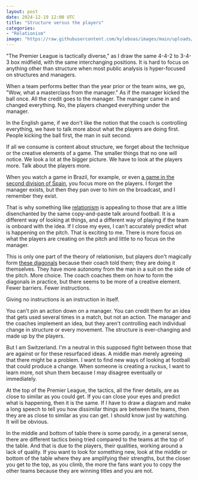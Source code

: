 ```yaml
---
layout: post
date: 2024-12-19 12:00 UTC
title: "Structure versus the players"
categories:
- "Relationism"
image: "https://raw.githubusercontent.com/kyleboas/images/main/uploads/2024/12/16/Image-16Dec2024_14:21:59.png"
---
```


"The Premier League is tactically diverse," as I draw the same 4-4-2 to 3-4-3 box midfield, with the same interchanging positions. It is hard to focus on anything other than structure when most public analysis is hyper-focused on structures and managers. 

<!---more--->

When a team performs better than the year prior or the team wins, we go, "Wow, what a masterclass from the manager." As if the manager kicked the ball once. All the credit goes to the manager. The manager came in and changed everything. No, the players changed everything under the manager.

In the English game, if we don't like the notion that the coach is controlling everything, we have to talk more about what the players are doing first. People kicking the ball first, the man in suit second.

If all we consume is content about structure, we forget about the technique or the creative elements of a game. The smaller things that no one will notice. We look a lot at the bigger picture. We have to look at the players more. Talk about the players more.

When you watch a game in Brazil, for example, or even [a game in the second division of Spain](https://tacticsjournal.com/2024/11/27/how-racing-santander-prepares-for-the-third-pass/), you focus more on the players. I forget the manager exists, but then they pan over to him on the broadcast, and I remember they exist.

That is why something like [relationism](https://tacticsjournal.com/2024/10/02/positionism-and-relationism-change-the-way-we-look-at-football/) is appealing to those that are a little disenchanted by the same copy-and-paste talk around football. It is a different way of looking at things, and a different way of playing if the team is onboard with the idea. If I close my eyes, I can't accurately predict what is happening on the pitch. That is exciting to me. There is more focus on what the players are creating on the pitch and little to no focus on the manager.

This is only one part of the theory of relationism, but players don't magically form [these diagonals](https://tacticsjournal.com/2024/05/22/pickpockets/) because their coach told them; they are doing it themselves. They have more autonomy from the man in a suit on the side of the pitch. More choice. The coach coaches them on how to form the diagonals in practice, but there seems to be more of a creative element. Fewer barriers. Fewer instructions. 

Giving no instructions is an instruction in itself.

You can't pin an action down on a manager. You can credit them for an idea that gets used several times in a match, but not an action. The manager and the coaches implement an idea, but they aren't controlling each individual change in structure or every movement. The structure is ever-changing and made up by the players.

But I am Switzerland. I'm a neutral in this supposed fight between those that are against or for these resurfaced ideas. A middle man merely agreeing that there might be a problem. I want to find new ways of looking at football that could produce a change. When someone is creating a ruckus, I want to learn more, not shun them because I may disagree eventually or immediately.

At the top of the Premier League, the tactics, all the finer details, are as close to similar as you could get. If you can close your eyes and predict what is happening, then it is the same. If I have to draw a diagram and make a long speech to tell you how dissimilar things are between the teams, then they are as close to similar as you can get. I should know just by watching. It will be obvious.

In the middle and bottom of table there is some parody, in a general sense, there are different tactics being tried compared to the teams at the top of the table. And that is due to the players, their qualities, working around a lack of quality. If you want to look for something new, look at the middle or bottom of the table where they are amplifying their strengths, but the closer you get to the top, as you climb, the more the fans want you to copy the other teams because they are winning titles and you are not.
